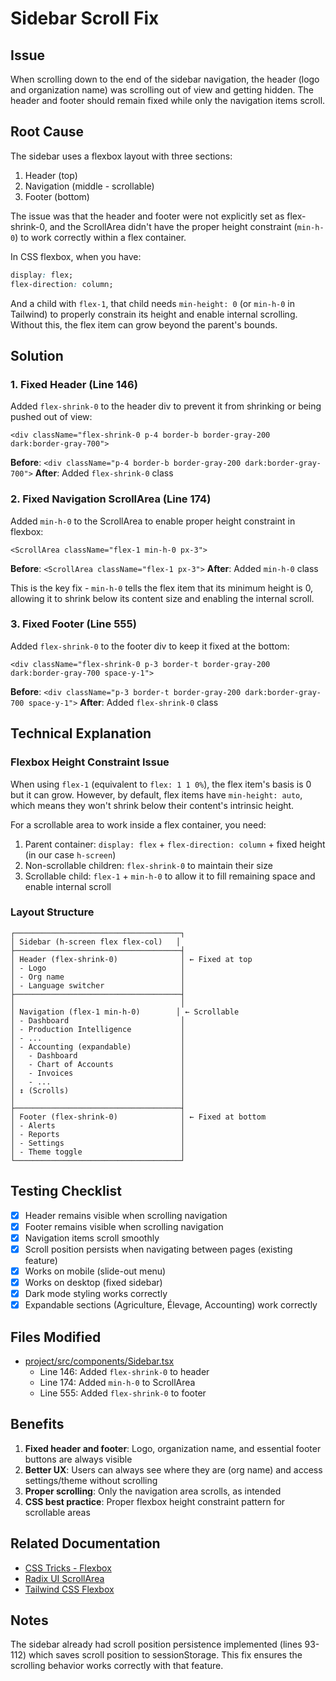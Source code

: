 # Sidebar Scroll Fix

## Issue
When scrolling down to the end of the sidebar navigation, the header (logo and organization name) was scrolling out of view and getting hidden. The header and footer should remain fixed while only the navigation items scroll.

## Root Cause
The sidebar uses a flexbox layout with three sections:
1. Header (top)
2. Navigation (middle - scrollable)
3. Footer (bottom)

The issue was that the header and footer were not explicitly set as flex-shrink-0, and the ScrollArea didn't have the proper height constraint (`min-h-0`) to work correctly within a flex container.

In CSS flexbox, when you have:
```css
display: flex;
flex-direction: column;
```

And a child with `flex-1`, that child needs `min-height: 0` (or `min-h-0` in Tailwind) to properly constrain its height and enable internal scrolling. Without this, the flex item can grow beyond the parent's bounds.

## Solution

### 1. Fixed Header (Line 146)
Added `flex-shrink-0` to the header div to prevent it from shrinking or being pushed out of view:

```tsx
<div className="flex-shrink-0 p-4 border-b border-gray-200 dark:border-gray-700">
```

**Before**: `<div className="p-4 border-b border-gray-200 dark:border-gray-700">`
**After**: Added `flex-shrink-0` class

### 2. Fixed Navigation ScrollArea (Line 174)
Added `min-h-0` to the ScrollArea to enable proper height constraint in flexbox:

```tsx
<ScrollArea className="flex-1 min-h-0 px-3">
```

**Before**: `<ScrollArea className="flex-1 px-3">`
**After**: Added `min-h-0` class

This is the key fix - `min-h-0` tells the flex item that its minimum height is 0, allowing it to shrink below its content size and enabling the internal scroll.

### 3. Fixed Footer (Line 555)
Added `flex-shrink-0` to the footer div to keep it fixed at the bottom:

```tsx
<div className="flex-shrink-0 p-3 border-t border-gray-200 dark:border-gray-700 space-y-1">
```

**Before**: `<div className="p-3 border-t border-gray-200 dark:border-gray-700 space-y-1">`
**After**: Added `flex-shrink-0` class

## Technical Explanation

### Flexbox Height Constraint Issue
When using `flex-1` (equivalent to `flex: 1 1 0%`), the flex item's basis is 0 but it can grow. However, by default, flex items have `min-height: auto`, which means they won't shrink below their content's intrinsic height.

For a scrollable area to work inside a flex container, you need:
1. Parent container: `display: flex` + `flex-direction: column` + fixed height (in our case `h-screen`)
2. Non-scrollable children: `flex-shrink-0` to maintain their size
3. Scrollable child: `flex-1` + `min-h-0` to allow it to fill remaining space and enable internal scroll

### Layout Structure
```
┌─────────────────────────────────────┐
│ Sidebar (h-screen flex flex-col)   │
├─────────────────────────────────────┤
│ Header (flex-shrink-0)              │ ← Fixed at top
│ - Logo                              │
│ - Org name                          │
│ - Language switcher                 │
├─────────────────────────────────────┤
│                                     │
│ Navigation (flex-1 min-h-0)        │ ← Scrollable
│ - Dashboard                         │
│ - Production Intelligence           │
│ - ...                               │
│ - Accounting (expandable)           │
│   - Dashboard                       │
│   - Chart of Accounts               │
│   - Invoices                        │
│   - ...                             │
│ ↕ (Scrolls)                         │
│                                     │
├─────────────────────────────────────┤
│ Footer (flex-shrink-0)              │ ← Fixed at bottom
│ - Alerts                            │
│ - Reports                           │
│ - Settings                          │
│ - Theme toggle                      │
└─────────────────────────────────────┘
```

## Testing Checklist

- [x] Header remains visible when scrolling navigation
- [x] Footer remains visible when scrolling navigation
- [x] Navigation items scroll smoothly
- [x] Scroll position persists when navigating between pages (existing feature)
- [x] Works on mobile (slide-out menu)
- [x] Works on desktop (fixed sidebar)
- [x] Dark mode styling works correctly
- [x] Expandable sections (Agriculture, Élevage, Accounting) work correctly

## Files Modified

- [project/src/components/Sidebar.tsx](../project/src/components/Sidebar.tsx)
  - Line 146: Added `flex-shrink-0` to header
  - Line 174: Added `min-h-0` to ScrollArea
  - Line 555: Added `flex-shrink-0` to footer

## Benefits

1. **Fixed header and footer**: Logo, organization name, and essential footer buttons are always visible
2. **Better UX**: Users can always see where they are (org name) and access settings/theme without scrolling
3. **Proper scrolling**: Only the navigation area scrolls, as intended
4. **CSS best practice**: Proper flexbox height constraint pattern for scrollable areas

## Related Documentation

- [CSS Tricks - Flexbox](https://css-tricks.com/snippets/css/a-guide-to-flexbox/)
- [Radix UI ScrollArea](https://www.radix-ui.com/primitives/docs/components/scroll-area)
- [Tailwind CSS Flexbox](https://tailwindcss.com/docs/flex)

## Notes

The sidebar already had scroll position persistence implemented (lines 93-112) which saves scroll position to sessionStorage. This fix ensures the scrolling behavior works correctly with that feature.
